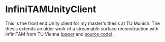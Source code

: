 # InfiniTAMUnityClient

This is the front end Unity client for my master's thesis at TU Munich. The thesis extends an older work of a streamable surface reconstruction with InfiniTAM from TU Vienna ([paper](https://publik.tuwien.ac.at/files/PubDat_250044.pdf) and [source code](https://gitlab.cg.tuwien.ac.at/amossel/semantic-3d-reconstructions)).
